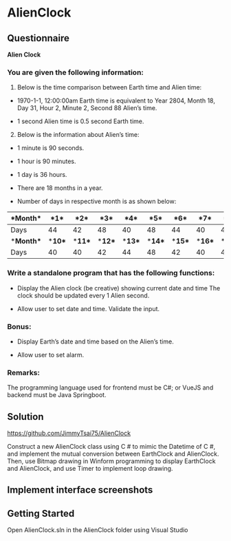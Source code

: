 # AlienClock
## Questionnaire

**Alien Clock** 

### You are given the following information:

1. Below is the time comparison between Earth time and Alien time:

-   1970-1-1, 12:00:00am Earth time is equivalent to Year 2804, Month 18, Day 31, Hour 2, Minute 2, Second 88 Alien’s time.

- 1 second Alien time is 0.5 second Earth time.

 

2. Below is the information about Alien’s time:

- 1 minute is 90 seconds.

- 1 hour is 90 minutes.

- 1 day is 36 hours.

- There are 18 months in a year.

- Number of days in respective month is as shown below:

| ***Month\*** | ***1\***  | ***2\***  | ***3\***  | ***4\***  | ***5\***  | ***6\***  | ***7\***  | ***8\***  | ***9\***  |
| ------------ | --------- | --------- | --------- | --------- | --------- | --------- | --------- | --------- | --------- |
| Days         | 44        | 42        | 48        | 40        | 48        | 44        | 40        | 44        | 42        |
| ***Month\*** | ***10\*** | ***11\*** | ***12\*** | ***13\*** | ***14\*** | ***15\*** | ***16\*** | ***17\*** | ***18\*** |
| Days         | 40        | 40        | 42        | 44        | 48        | 42        | 40        | 44        | 38        |


### Write a standalone program that has the following functions:

- Display the Alien clock (be creative) showing current date and time The clock should be updated every 1 Alien second.

- Allow user to set date and time. Validate the input. 


### Bonus:

- Display Earth’s date and time based on the Alien’s time.

- Allow user to set alarm.


### Remarks:

The programming language used for frontend must be C#; or VueJS and backend must be Java Springboot.

## Solution
https://github.com/JimmyTsai75/AlienClock  

Construct a new AlienClock class using C # to mimic the Datetime of C #, and implement the mutual conversion between EarthClock and AlienClock. Then, use Bitmap drawing in Winform programming to display EarthClock and AlienClock, and use Timer to implement loop drawing.

## Implement interface screenshots


## Getting Started

Open AlienClock.sln in the AlienClock folder using Visual Studio

